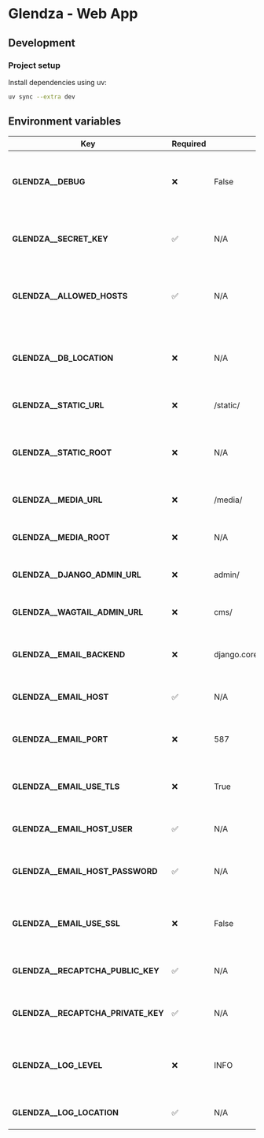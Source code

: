 # Glendza - Web App

## Development

### Project setup

Install dependencies using uv:

```sh
uv sync --extra dev
```

## Environment variables

| Key | Required | Default| Description |
| ------------- | ------------- | ------------- | ------------- |
| **GLENDZA__DEBUG** | ❌ | False | Enables or disables debugging. Set to 'True' for debugging mode. |
| **GLENDZA__SECRET_KEY** | ✅ | N/A | The secret key used for cryptographic operations in Django. |
| **GLENDZA__ALLOWED_HOSTS** | ✅ | N/A | A list of allowed hostnames or IP addresses for the Django app. |
| **GLENDZA__DB_LOCATION** | ❌ | N/A | Path to the SQLite database file used by the Django application. |
| **GLENDZA__STATIC_URL** | ❌ | /static/ | URL prefix for serving static files. |
| **GLENDZA__STATIC_ROOT** | ❌ | N/A | Directory where static files are collected for serving in production. |
| **GLENDZA__MEDIA_URL** | ❌ | /media/ | URL prefix for serving media files. |
| **GLENDZA__MEDIA_ROOT** | ❌ | N/A | Directory for storing user-uploaded media files. |
| **GLENDZA__DJANGO_ADMIN_URL** | ❌ | admin/ | URL path for Django admin interface. |
| **GLENDZA__WAGTAIL_ADMIN_URL** | ❌ | cms/ | URL path for Wagtail CMS admin interface. |
| **GLENDZA__EMAIL_BACKEND** | ❌ | django.core.mail.backends.smtp.EmailBackend | Email backend to use for sending emails. |
| **GLENDZA__EMAIL_HOST** | ✅ | N/A | SMTP server hostname for sending emails. |
| **GLENDZA__EMAIL_PORT** | ❌ | 587 | SMTP server port for sending emails. |
| **GLENDZA__EMAIL_USE_TLS** | ❌ | True | Whether to use TLS encryption for SMTP connection. |
| **GLENDZA__EMAIL_HOST_USER** | ✅ | N/A | SMTP username for authentication. |
| **GLENDZA__EMAIL_HOST_PASSWORD** | ✅ | N/A | SMTP password or app password for authentication. |
| **GLENDZA__EMAIL_USE_SSL** | ❌ | False | Whether to use SSL encryption for SMTP connection. |
| **GLENDZA__RECAPTCHA_PUBLIC_KEY** | ✅ | N/A | Public key for Google reCAPTCHA integration. |
| **GLENDZA__RECAPTCHA_PRIVATE_KEY** | ✅ | N/A | Private key for Google reCAPTCHA integration. |
| **GLENDZA__LOG_LEVEL** | ❌ | INFO | Logging level (DEBUG, INFO, WARNING, ERROR, CRITICAL). |
| **GLENDZA__LOG_LOCATION** | ✅ | N/A | Directory where log files will be stored. |
